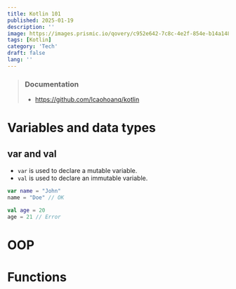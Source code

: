 ```yaml
---
title: Kotlin 101
published: 2025-01-19
description: ''
image: https://images.prismic.io/qovery/c952e642-7c8c-4e2f-854e-b14a14868b3e_kotlin.png?ixlib=gatsbyFP&auto=compress%2Cformat&fit=max
tags: [Kotlin]
category: 'Tech'
draft: false
lang: ''
---
```


> ### Documentation
> - https://github.com/lcaohoanq/kotlin

# Variables and data types

## var and val
- `var` is used to declare a mutable variable.
- `val` is used to declare an immutable variable.

```kotlin
var name = "John"
name = "Doe" // OK

val age = 20
age = 21 // Error
```

# OOP


# Functions